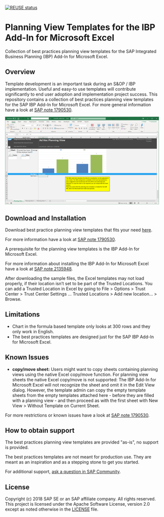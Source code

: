 [![REUSE status](https://api.reuse.software/badge/github.com/SAP-samples/integrated-business-planning-excel-add-in-templates)](https://api.reuse.software/info/github.com/SAP-samples/integrated-business-planning-excel-add-in-templates)

# Planning View Templates for the IBP Add-In for Microsoft Excel
Collection of best practices planning view templates for the SAP Integrated Business Planning (IBP) Add-In for Microsoft Excel.

## Overview
Template development is an important task during an S&OP / IBP implementation. Useful and easy-to use templates will contribute significantly to end user adoption and implementation project success. This repository contains a collection of best practices planning view templates for the SAP IBP Add-In for Microsoft Excel.
For more general information have a look at [SAP note 1790530](https://launchpad.support.sap.com/#/notes/1790530).

![screenshot of VBA Template](https://github.com/SAP-samples/integrated-business-planning-excel-add-in-templates/blob/main/media/screenshot.png "screenshot of a VBA Template")

## Download and Installation
Download best practice planning view templates that fits your need [here](https://github.com/SAP/integrated-business-planning-excel-add-in-templates/archive/master.zip).

For more information have a look at [SAP note 1790530](https://launchpad.support.sap.com/#/notes/1790530).

A prerequisite for the planning view templates is the IBP Add-In for Microsoft Excel. 

For more information about installing the IBP Add-In for Microsoft Excel have a look at [SAP note 2135948](https://launchpad.support.sap.com/#/notes/2135948).

After downloading the sample files, the Excel templates may not load properly, if their location isn’t set to be part of the Trusted Locations. You can add a Trusted Location in Excel by going to File > Options > Trust Center > Trust Center Settings … Trusted Locations > Add new location… > Browse.

## Limitations
* Chart in the formula based template only looks at 300 rows and they only work in English.
* The best practices templates are designed just for the SAP IBP Add-In for Microsoft Excel.

## Known Issues

- **copy/move sheet:**
    Users might want to copy sheets containing planning views using the native Excel copy/move function. For planning view sheets the native Excel copy/move is not supported: The IBP Add-In for Microsoft Excel will not recognize the sheet and omit it in the Edit View dialog. However, the template admin can copy the empty template sheets from the empty templates attached here - before they are filled with a planning view - and then proceed as with the first sheet with New View > Without Template on Current Sheet.

For more restrictions or known issues have a look at [SAP note 1790530](https://launchpad.support.sap.com/#/notes/1790530).

## How to obtain support
The best practices planning view templates are provided "as-is", no support is provided.

The best practices templates are not meant for production use. They are meant as an inspiration and as a stepping stone to get you started.

For additional support, [ask a question in SAP Community](https://answers.sap.com/questions/ask.html).

## License
Copyright (c) 2018 SAP SE or an SAP affiliate company. All rights reserved. This project is licensed under the Apache Software License, version 2.0 except as noted otherwise in the [LICENSE](LICENSES/Apache-2.0.txt) file.

